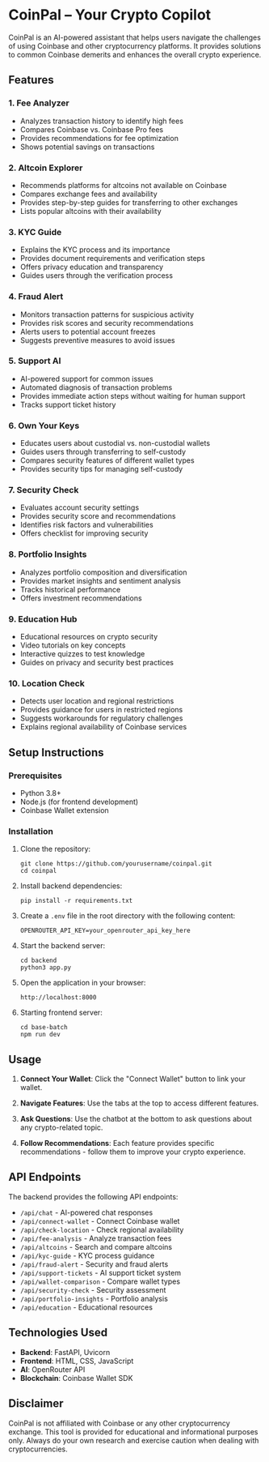 # CoinPal – Your Crypto Copilot

CoinPal is an AI-powered assistant that helps users navigate the challenges of using Coinbase and other cryptocurrency platforms. It provides solutions to common Coinbase demerits and enhances the overall crypto experience.

## Features

### 1. Fee Analyzer
- Analyzes transaction history to identify high fees
- Compares Coinbase vs. Coinbase Pro fees
- Provides recommendations for fee optimization
- Shows potential savings on transactions

### 2. Altcoin Explorer
- Recommends platforms for altcoins not available on Coinbase
- Compares exchange fees and availability
- Provides step-by-step guides for transferring to other exchanges
- Lists popular altcoins with their availability

### 3. KYC Guide
- Explains the KYC process and its importance
- Provides document requirements and verification steps
- Offers privacy education and transparency
- Guides users through the verification process

### 4. Fraud Alert
- Monitors transaction patterns for suspicious activity
- Provides risk scores and security recommendations
- Alerts users to potential account freezes
- Suggests preventive measures to avoid issues

### 5. Support AI
- AI-powered support for common issues
- Automated diagnosis of transaction problems
- Provides immediate action steps without waiting for human support
- Tracks support ticket history

### 6. Own Your Keys
- Educates users about custodial vs. non-custodial wallets
- Guides users through transferring to self-custody
- Compares security features of different wallet types
- Provides security tips for managing self-custody

### 7. Security Check
- Evaluates account security settings
- Provides security score and recommendations
- Identifies risk factors and vulnerabilities
- Offers checklist for improving security

### 8. Portfolio Insights
- Analyzes portfolio composition and diversification
- Provides market insights and sentiment analysis
- Tracks historical performance
- Offers investment recommendations

### 9. Education Hub
- Educational resources on crypto security
- Video tutorials on key concepts
- Interactive quizzes to test knowledge
- Guides on privacy and security best practices

### 10. Location Check
- Detects user location and regional restrictions
- Provides guidance for users in restricted regions
- Suggests workarounds for regulatory challenges
- Explains regional availability of Coinbase services

## Setup Instructions

### Prerequisites
- Python 3.8+
- Node.js (for frontend development)
- Coinbase Wallet extension

### Installation

1. Clone the repository:
   ```
   git clone https://github.com/yourusername/coinpal.git
   cd coinpal
   ```

2. Install backend dependencies:
   ```
   pip install -r requirements.txt
   ```

3. Create a `.env` file in the root directory with the following content:
   ```
   OPENROUTER_API_KEY=your_openrouter_api_key_here
   ```

4. Start the backend server:
   ```
   cd backend
   python3 app.py
   ```

5. Open the application in your browser:
   ```
   http://localhost:8000
   ```
6. Starting frontend server:
   ```
   cd base-batch
   npm run dev
   ```

## Usage

1. **Connect Your Wallet**: Click the "Connect Wallet" button to link your wallet.

2. **Navigate Features**: Use the tabs at the top to access different features.

3. **Ask Questions**: Use the chatbot at the bottom to ask questions about any crypto-related topic.

4. **Follow Recommendations**: Each feature provides specific recommendations - follow them to improve your crypto experience.

## API Endpoints

The backend provides the following API endpoints:

- `/api/chat` - AI-powered chat responses
- `/api/connect-wallet` - Connect Coinbase wallet
- `/api/check-location` - Check regional availability
- `/api/fee-analysis` - Analyze transaction fees
- `/api/altcoins` - Search and compare altcoins
- `/api/kyc-guide` - KYC process guidance
- `/api/fraud-alert` - Security and fraud alerts
- `/api/support-tickets` - AI support ticket system
- `/api/wallet-comparison` - Compare wallet types
- `/api/security-check` - Security assessment
- `/api/portfolio-insights` - Portfolio analysis
- `/api/education` - Educational resources

## Technologies Used

- **Backend**: FastAPI, Uvicorn
- **Frontend**: HTML, CSS, JavaScript
- **AI**: OpenRouter API
- **Blockchain**: Coinbase Wallet SDK


## Disclaimer

CoinPal is not affiliated with Coinbase or any other cryptocurrency exchange. This tool is provided for educational and informational purposes only. Always do your own research and exercise caution when dealing with cryptocurrencies. 

